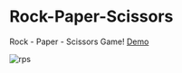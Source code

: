 # Rock-Paper-Scissors
Rock - Paper - Scissors Game!
[Demo](https://rashomar.github.io/Rock-Paper-Scissors/)

![rps](https://user-images.githubusercontent.com/29843204/29319937-004ce154-81d6-11e7-9f0d-17e98407c725.png)
